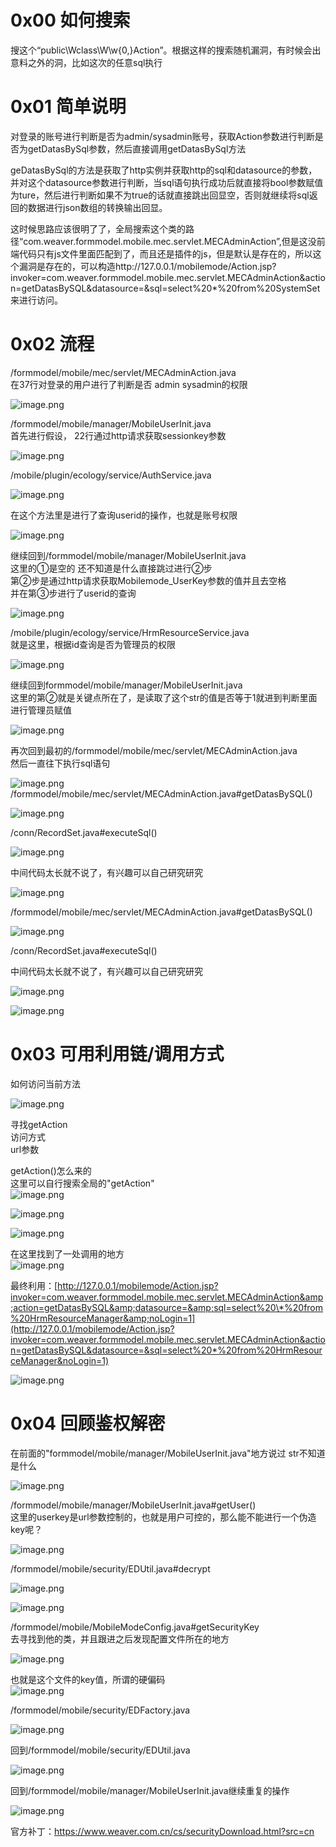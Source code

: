 0x00 如何搜索
=========

搜这个“public\\Wclass\\W\\w{0,}Action”。根据这样的搜索随机漏洞，有时候会出意料之外的洞，比如这次的任意sql执行

0x01 简单说明
=========

对登录的账号进行判断是否为admin/sysadmin账号，获取Action参数进行判断是否为getDatasBySql参数，然后直接调用getDatasBySql方法

geDatasBySql的方法是获取了http实例并获取http的sql和datasource的参数，并对这个datasource参数进行判断，当sql语句执行成功后就直接将bool参数赋值为ture，然后进行判断如果不为true的话就直接跳出回显空，否则就继续将sql返回的数据进行json数组的转换输出回显。

这时候思路应该很明了了，全局搜索这个类的路径“com.weaver.formmodel.mobile.mec.servlet.MECAdminAction”,但是这没前端代码只有js文件里面匹配到了，而且还是插件的js，但是默认是存在的，所以这个漏洞是存在的，可以构造http://127.0.0.1/mobilemode/Action.jsp?invoker=com.weaver.formmodel.mobile.mec.servlet.MECAdminAction&amp;action=getDatasBySQL&amp;datasource=&amp;sql=select%20\*%20from%20SystemSet来进行访问。

0x02 流程
=======

/formmodel/mobile/mec/servlet/MECAdminAction.java  
在37行对登录的用户进行了判断是否 admin sysadmin的权限

![image.png](https://shs3.b.qianxin.com/attack_forum/2022/09/attach-336490cf91d3fae94d64415a7216a8e400e64cda.png)

/formmodel/mobile/manager/MobileUserInit.java  
首先进行假设， 22行通过http请求获取sessionkey参数

![image.png](https://shs3.b.qianxin.com/attack_forum/2022/09/attach-7138068f8f989faabaa0b03f697a62419d6a9081.png)

/mobile/plugin/ecology/service/AuthService.java

![image.png](https://shs3.b.qianxin.com/attack_forum/2022/09/attach-18a6e69ef97e8483e82ba3e5fbff2d31735aa450.png)

在这个方法里是进行了查询userid的操作，也就是账号权限

![image.png](https://shs3.b.qianxin.com/attack_forum/2022/09/attach-efba4e553e51b27efbf340e5495ec2b538fa1389.png)

继续回到/formmodel/mobile/manager/MobileUserInit.java  
这里的①是空的 还不知道是什么直接跳过进行②步  
第②步是通过http请求获取Mobilemode\_UserKey参数的值并且去空格  
并在第③步进行了userid的查询

![image.png](https://shs3.b.qianxin.com/attack_forum/2022/09/attach-5ce7519ad5f8b8a648ca223c9d113719edab3a8b.png)

/mobile/plugin/ecology/service/HrmResourceService.java  
就是这里，根据id查询是否为管理员的权限

![image.png](https://shs3.b.qianxin.com/attack_forum/2022/09/attach-a94f4924b3d19e30f64f25fe76ed38534efa2863.png)

继续回到formmodel/mobile/manager/MobileUserInit.java  
这里的第②就是关键点所在了，是读取了这个str的值是否等于1就进到判断里面进行管理员赋值

![image.png](https://shs3.b.qianxin.com/attack_forum/2022/09/attach-706b99ff28a2809e6e31a4ceff7d143df8a0d18b.png)

再次回到最初的/formmodel/mobile/mec/servlet/MECAdminAction.java  
然后一直往下执行sql语句

![image.png](https://shs3.b.qianxin.com/attack_forum/2022/09/attach-e728144872f3f040cc25b54407c63dd0274e5814.png)  
/formmodel/mobile/mec/servlet/MECAdminAction.java#getDatasBySQL()

![image.png](https://shs3.b.qianxin.com/attack_forum/2022/09/attach-81bc59336c955f002e2bed1a9e5743d4ef8a9d58.png)

/conn/RecordSet.java#executeSql()

![image.png](https://shs3.b.qianxin.com/attack_forum/2022/09/attach-dc3a83ab25e5df32d53170038fc01db661fcff21.png)

中间代码太长就不说了，有兴趣可以自己研究研究

![image.png](https://shs3.b.qianxin.com/attack_forum/2022/09/attach-2e2cccce84e225dc85625cc2337b92f3449d737f.png)

/formmodel/mobile/mec/servlet/MECAdminAction.java#getDatasBySQL()

![image.png](https://shs3.b.qianxin.com/attack_forum/2022/09/attach-c49eb6b7edd6bb2423daba57443bf8bf1c0c610c.png)

/conn/RecordSet.java#executeSql()

中间代码太长就不说了，有兴趣可以自己研究研究

![image.png](https://shs3.b.qianxin.com/attack_forum/2022/09/attach-98a91b72670da6f3bfa8e91efca9abeffba815fd.png)

![image.png](https://shs3.b.qianxin.com/attack_forum/2022/09/attach-903e7cdb5dfcb417c348382cf870c104777506c5.png)

0x03 可用利用链/调用方式
===============

如何访问当前方法

![image.png](https://shs3.b.qianxin.com/attack_forum/2022/09/attach-2b5e52a5ac12b0c8eac9e87b5d807156166b7142.png)

寻找getAction  
访问方式  
url参数

getAction()怎么来的  
这里可以自行搜索全局的"getAction"  
![image.png](https://shs3.b.qianxin.com/attack_forum/2022/09/attach-aa9547a0a8528ceadeedc39f83a43307edbc3f4b.png)

![image.png](https://shs3.b.qianxin.com/attack_forum/2022/09/attach-3a2fa658a2ad76cfcd4c3027e54f578d1111d27f.png)

![image.png](https://shs3.b.qianxin.com/attack_forum/2022/09/attach-939be16dbab50b7450884fe134e4ff62d69644b4.png)

在这里找到了一处调用的地方  
![image.png](https://shs3.b.qianxin.com/attack_forum/2022/09/attach-32d752d27d299e48bd6c39e99d66e48e115e0093.png)

最终利用：[http://127.0.0.1/mobilemode/Action.jsp?invoker=com.weaver.formmodel.mobile.mec.servlet.MECAdminAction&amp;action=getDatasBySQL&amp;datasource=&amp;sql=select%20\*%20from%20HrmResourceManager&amp;noLogin=1](http://127.0.0.1/mobilemode/Action.jsp?invoker=com.weaver.formmodel.mobile.mec.servlet.MECAdminAction&action=getDatasBySQL&datasource=&sql=select%20*%20from%20HrmResourceManager&noLogin=1)

![image.png](https://shs3.b.qianxin.com/attack_forum/2022/09/attach-9e2f42f5b330177aecf0d42f136c0e43ac396ef7.png)

0x04 回顾鉴权解密
===========

在前面的"formmodel/mobile/manager/MobileUserInit.java"地方说过 str不知道是什么

![image.png](https://shs3.b.qianxin.com/attack_forum/2022/09/attach-21870768c752c89da34f3af5845c83965e398acf.png)

/formmodel/mobile/manager/MobileUserInit.java#getUser()  
这里的userkey是url参数控制的，也就是用户可控的，那么能不能进行一个伪造key呢？

![image.png](https://shs3.b.qianxin.com/attack_forum/2022/09/attach-f80224729af092565ccfa69b152871069833bb32.png)

/formmodel/mobile/security/EDUtil.java#decrypt

![image.png](https://shs3.b.qianxin.com/attack_forum/2022/09/attach-4223470c0c2ac8643043e984870b6c42e4a6a11a.png)

![image.png](https://shs3.b.qianxin.com/attack_forum/2022/09/attach-73ff1f3098ccfc8a6d428ce92590dbcfe9fbf662.png)

/formmodel/mobile/MobileModeConfig.java#getSecurityKey  
去寻找到他的类，并且跟进之后发现配置文件所在的地方

![image.png](https://shs3.b.qianxin.com/attack_forum/2022/09/attach-e400de1cbe8c9993e91ae668d959572741c91e99.png)

也就是这个文件的key值，所谓的硬偏码  
![image.png](https://shs3.b.qianxin.com/attack_forum/2022/09/attach-75c2b1720fd37f99d4e43eb27ffc938a5dba2ba6.png)

/formmodel/mobile/security/EDFactory.java

![image.png](https://shs3.b.qianxin.com/attack_forum/2022/09/attach-ef4f75fe6d2e2df9259487c03b12881ee8be3d89.png)

回到/formmodel/mobile/security/EDUtil.java

![image.png](https://shs3.b.qianxin.com/attack_forum/2022/09/attach-f7dcf7115b9605be9b394cbb01eb1c7e781d8d9e.png)

回到/formmodel/mobile/manager/MobileUserInit.java继续重复的操作

![image.png](https://shs3.b.qianxin.com/attack_forum/2022/09/attach-490c0ef06aa0537d52c5653310a0166ded4779c6.png)

官方补丁：<https://www.weaver.com.cn/cs/securityDownload.html?src=cn>